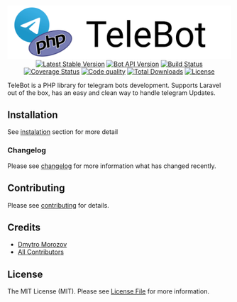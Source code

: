 <p id="telebot" align="center">
<a href="https://github.com/westacks/telebot"><img src="./assets/logo.svg" alt="Project Logo"></a><br>
<a href="https://packagist.org/packages/westacks/telebot"><img src="https://poser.pugx.org/westacks/telebot/v/stable.svg" alt="Latest Stable Version"></a>
<a href="https://core.telegram.org/bots/api"><img src="https://img.shields.io/badge/Bot%20API-5.4-blue" alt="Bot API Version"></a>
<a href="https://travis-ci.org/westacks/telebot"><img src="https://travis-ci.org/westacks/telebot.svg" alt="Build Status"></a>
<a href='https://coveralls.io/github/westacks/telebot'><img src='https://coveralls.io/repos/github/westacks/telebot/badge.svg' alt='Coverage Status' /></a>
<a href="https://scrutinizer-ci.com/g/westacks/telebot/"><img alt="Code quality" src="https://img.shields.io/scrutinizer/quality/g/westacks/telebot"></a>
<a href="https://packagist.org/packages/westacks/telebot"><img src="https://poser.pugx.org/westacks/telebot/d/total.svg" alt="Total Downloads"></a>
<a href="https://packagist.org/packages/westacks/telebot"><img src="https://poser.pugx.org/westacks/telebot/license.svg" alt="License"></a>
</p>

TeleBot is a PHP library for telegram bots development. Supports Laravel out of the box, has an easy and clean way to handle telegram Updates.

## Installation

See [instalation](installation.md) section for more detail

### Changelog

Please see [changelog](changelog.md) for more information what has changed recently.

## Contributing

Please see [contributing](contributing.md) for details.

## Credits

- [Dmytro Morozov](https://github.com/PunyFlash)
- [All Contributors](link-contributors)

## License

The MIT License (MIT). Please see [License File](license.md) for more information.
